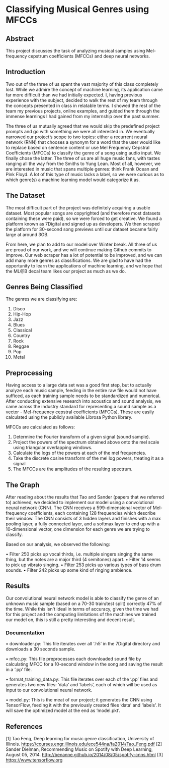 # Classifying Musical Genres using MFCCs

## Abstract

This project discusses the task of analyzing musical samples using Mel-frequency cepstrum coefficients (MFCCs) and deep neural networks.

## Introduction

Two out of the three of us spent the vast majority of this class completely lost. While we admire the concept of machine learning, its application came far more difficult than we had initially expected. I, having previous experience with the subject, decided to walk the rest of my team through the concepts presented in class in relatable terms. I showed the rest of the team my previous projects, online examples, and guided them through the immense learnings I had gained from my internship over the past summer.

The three of us mutually agreed that we would skip the predefined project prompts and go with something we were all interested in. We eventually narrowed our project’s scope to two topics: either a recurrent neural network (RNN) that chooses a synonym for a word that the user would like to replace based on sentence content or use Mel Frequency Cepstral Coefficients (MFCCs) to classify the genre of a song using audio input. We finally chose the latter.
The three of us are all huge music fans, with tastes ranging all the way from the Smiths to Yung Lean. Most of all, however, we are interested in music that spans multiple genres: think Frank Ocean and Pink Floyd. A lot of this type of music lacks a label, so we were curious as to which genre(s) a machine learning model would categorize it as.

## The Dataset

The most difficult part of the project was definitely acquiring a usable dataset. Most popular songs are copyrighted (and therefore most datasets containing these were paid), so we were forced to get creative. We found a platform known as 7Digital and signed up as developers. We then scraped the platform for 30-second song previews until our dataset became fairly large at around 3GB.

From here, we plan to add to our model over Winter break. All three of us are proud of our work, and we will continue making Github commits to improve. Our web scraper has a lot of potential to be improved, and we can add many more genres as classifications. We are glad to have had the opportunity to learn the applications of machine learning, and we hope that the ML@B decal team likes our project as much as we do.

## Genres Being Classified

The genres we are classifying are:
1. Disco<br>
2. Hip-Hop<br>
3. Jazz<br>
4. Blues<br>
5. Classical<br>
6. Country<br>
7. Rock<br>
8. Reggae<br>
9. Pop<br>
10. Metal<br>

## Preprocessing

Having access to a large data set was a good first step, but to actually analyze each music sample, feeding in the entire raw file would not have sufficed, as each training sample needs to be standardized and numerical. After conducting extensive research into acoustics and sound analysis, we came across the industry standard for representing a sound sample as a vector - Mel-frequency cepstral coefficients (MFCCs). These are easily calculated using the publicly available Librosa Python library. 

MFCCs are calculated as follows:
1. Determine the Fourier transform of a given signal (sound sample).
2. Project the powers of the spectrum obtained above onto the mel scale using triangular overlapping windows.
3. Calculate the logs of the powers at each of the mel frequencies.
4. Take the discrete cosine transform of the mel log powers, treating it as a signal
5. The MFCCs are the amplitudes of the resulting spectrum.
 
## The Graph
 
 After reading about the results that Tao and Sander (papers that we referred to) achieved, we decided to implement our model using a convolutional neural network (CNN). The CNN receives a 599-dimensional vector of Mel-frequency coefficients, each containing 128 frequencies which describe their window. The CNN consists of 3 hidden layers and finishes with a max pooling layer, a fully connected layer, and a softmax layer to end up with a 10-dimensional vector, one dimension for each genre we are trying to classify.
 
 Based on our analysis, we observed the following:

• Filter 250 picks up vocal thirds, i.e. multiple singers singing
  the same thing, but the notes are a major third (4 semitones) apart.
• Filter 14 seems to pick up vibrato singing.
• Filter 253 picks up various types of bass drum sounds.
• Filter 242 picks up some kind of ringing ambience.

## Results

Our convolutional neural network model is able to classify the genre of an unknown music sample (based on a 70-30 train/test split) correctly 47% of the time. While this isn't ideal in terms of accuracy, given the time we had for this project and the computing limitations of the machines we trained our model on, this is still a pretty interesting and decent result. 

### Documentation

• downloader.py: 
This file iterates over all ‘.h5’ in the 7Digital directory and downloads a 30 seconds sample.

• mfcc.py: 
This file preprocesses each downloaded sound file by calculating MFCC for a 10-second window in the song and saving the result in a ‘.pp’ file.

• format_training_data.py: 
This file iterates over each of the ‘.pp’ files and generates two new files: ‘data’ and ‘labels’, each of which will be used as input to our convolutional neural network.

• model.py: 
This is the meat of our project; it generates the CNN using TensorFlow, feeding it with the previously created files ‘data’ and ‘labels’.  It will save the optimized model at the end as ‘model.pkt’.

## References

[1] Tao Feng, Deep learning for music genre classification, University of Illinois. https://courses.engr.illinois.edu/ece544na/fa2014/Tao_Feng.pdf
[2] Sander Dielman, Recommending Music on Spotify with Deep Learning, August 05, 2014. http://benanne.github.io/2014/08/05/spotify-cnns.html
[3] https://www.tensorflow.org
